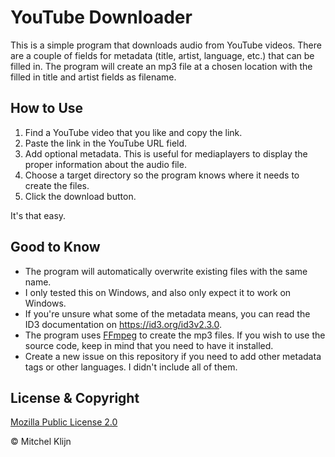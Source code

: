 # YouTube Downloader

This is a simple program that downloads audio from YouTube videos.
There are a couple of fields for metadata (title, artist, language, etc.) that can be filled in.
The program will create an mp3 file at a chosen location with the filled in title and artist fields as filename.

## How to Use

1. Find a YouTube video that you like and copy the link.
2. Paste the link in the YouTube URL field.
3. Add optional metadata. This is useful for mediaplayers to display the proper information about the audio file.
4. Choose a target directory so the program knows where it needs to create the files.
5. Click the download button.

It's that easy.

## Good to Know
- The program will automatically overwrite existing files with the same name.
- I only tested this on Windows, and also only expect it to work on Windows.
- If you're unsure what some of the metadata means, you can read the ID3 documentation on https://id3.org/id3v2.3.0.
- The program uses [FFmpeg](https://en.wikipedia.org/wiki/FFmpeg) to create the mp3 files. If you wish to use the source code, keep in mind that you need to have it installed.
- Create a new issue on this repository if you need to add other metadata tags or other languages. I didn't include all of them.

## License & Copyright

[Mozilla Public License 2.0](https://www.mozilla.org/MPL/2.0/)

© Mitchel Klijn